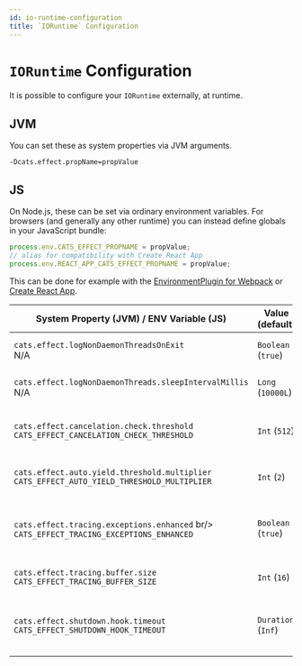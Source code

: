 ```yaml
---
id: io-runtime-configuration
title: `IORuntime` Configuration
---
```

# `IORuntime` Configuration

It is possible to configure your `IORuntime` externally, at runtime.

## JVM
You can set these as system properties via JVM arguments.
```
-Dcats.effect.propName=propValue
```

## JS
On Node.js, these can be set via ordinary environment variables.
For browsers (and generally any other runtime) you can instead define globals in your JavaScript bundle:

```javascript
process.env.CATS_EFFECT_PROPNAME = propValue;
// alias for compatibility with Create React App
process.env.REACT_APP_CATS_EFFECT_PROPNAME = propValue;
```

This can be done for example with the [EnvironmentPlugin for Webpack](https://webpack.js.org/plugins/environment-plugin/) or [Create React App](https://create-react-app.dev/docs/adding-custom-environment-variables/).

| System Property (JVM) / ENV Variable (JS)                                                         | Value (default)    | Description                                                                                                                       |
|---------------------------------------------------------------------------------------------------|--------------------|-----------------------------------------------------------------------------------------------------------------------------------|
| `cats.effect.logNonDaemonThreadsOnExit` <br/> N/A                                                 | `Boolean` (`true`) | Whether or not we should check for non-daemon threads on JVM exit.                                                                |
| `cats.effect.logNonDaemonThreads.sleepIntervalMillis` <br/> N/A                                   | `Long` (`10000L`)  | Time to sleep between checking for presence of non-daemon threads.                                                                |
| `cats.effect.cancelation.check.threshold ` <br/> `CATS_EFFECT_CANCELATION_CHECK_THRESHOLD`        | `Int` (`512`)      | Configure how often cancellation is checked. By default, every 512 iterations of the run loop.                                    |
| `cats.effect.auto.yield.threshold.multiplier` <br/> `CATS_EFFECT_AUTO_YIELD_THRESHOLD_MULTIPLIER` | `Int` (`2`)        | `autoYieldThreshold = autoYieldThresholdMultiplier x cancelationCheckThreshold`. See [thread-model](../thread-model.md).          |
| `cats.effect.tracing.exceptions.enhanced` br/> `CATS_EFFECT_TRACING_EXCEPTIONS_ENHANCED`          | `Boolean` (`true`) | Augment the stack traces of caught exceptions to include frames from the asynchronous stack traces. See [tracing](../tracing.md). |
| `cats.effect.tracing.buffer.size` <br/> `CATS_EFFECT_TRACING_BUFFER_SIZE`                         | `Int` (`16`)       | Initial tracing buffer size is 2 by the power of this value. Thus, 2^16 by default.                                               |
| `cats.effect.shutdown.hook.timeout` <br/> `CATS_EFFECT_SHUTDOWN_HOOK_TIMEOUT`                     | `Duration` (`Inf`) | If your `IOApp` encounters a `Ctrl+C` or `System.exit`, how long it should wait for fiber cancellation before forcibly stopping.  |
